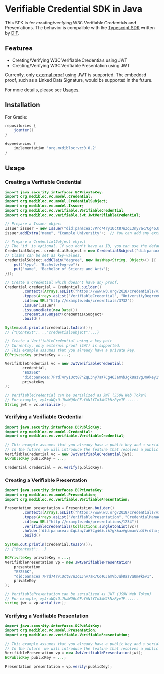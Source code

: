 # Verifiable Credential SDK in Java 

This SDK is for creating/verifying W3C Verifiable Credentials and Presentations.
The behavior is compatible with the [Typescript SDK](https://github.com/decentralized-identity/did-jwt-vc) written by [DIF](https://identity.foundation).

## Features

- Creating/Verifying W3C Verifiable Credentials using JWT
- Creating/Verifying W3C Verifiable Presentation using JWT

Currently, only [external proof](https://www.w3.org/TR/vc-data-model/#proofs-signatures) using JWT is supported.
The embedded proof, such as a Linked Data Signature, would be supported in the future.

For more details, please see [Usages](#usage).

## Installation

For Gradle:
```gradle
repositories {
    jcenter()
}

dependencies {
    implementation 'org.medibloc:vc:0.0.2'
}
```

## Usage

### Creating a Verifiable Credential

```java
import java.security.interfaces.ECPrivateKey;
import org.medibloc.vc.model.Credential;
import org.medibloc.vc.model.CredentialSubject;
import org.medibloc.vc.model.Issuer;
import org.medibloc.vc.verifiable.VerifiableCredential;
import org.medibloc.vc.verifiable.jwt.JwtVerifiableCredential;

// Prepare a Issuer object
Issuer issuer = new Issuer("did:panacea:7Prd74ry1Uct87nZqL3ny7aR7Cg46JamVbJgk8azVgUm");
issuer.addExtra("name", "Example University");  // You can add any extra info

// Prepare a CredentialSubject object
// The 'id' is optional. If you don't have an ID, you can use the default constructor.
CredentialSubject credentialSubject = new CredentialSubject("did:panacea:7aR7Cg46JamVbJgk8azVgUm7Prd74ry1Uct87nZqL3ny");
// Claims can be set as key-values.
credentialSubject.addClaim("degree", new HashMap<String, Object>() {{
    put("type", "BachelorDegree");
    put("name", "Bachelor of Science and Arts");
}});

// Create a Credential which doesn't have any proof.
Credential credential = Credential.builder()
        .contexts(Arrays.asList("https://www.w3.org/2018/credentials/v1", "https://www.w3.org/2018/credentials/examples/v1"))
        .types(Arrays.asList("VerifiableCredential", "UniversityDegreeCredential"))
        .id(new URL("http://example.edu/credentials/3732"))
        .issuer(issuer)
        .issuanceDate(new Date())
        .credentialSubject(credentialSubject)
        .build();

System.out.println(credential.toJson());
// {"@context":...,"credentialSubject":...}

// Create a VerifiableCredential using a key pair
// Currently, only external proof (JWT) is supported.
// This example assumes that you already have a private key.
ECPrivateKey privateKey = ...;

VerifiableCredential vc = new JwtVerifiableCredential(
        credential,
        "ES256K",
        "did:panacea:7Prd74ry1Uct87nZqL3ny7aR7Cg46JamVbJgk8azVgUm#key1",
        privateKey
);

// VerifiableCredential can be serialized as JWT (JSON Web Token)
// For example, eyJraWQiOiJkaWQ6cGFuYWNlYTo3UHJkNzRyeTF......
String jwt = vc.serialize();
```

### Verifying a Verifiable Credential

```java
import java.security.interfaces.ECPublicKey;
import org.medibloc.vc.model.Credential;
import org.medibloc.vc.verifiable.VerifiableCredential;

// This example assumes that you already have a public key and a serialized VerifiableCredential (JWT).
// In the future, we will introduce the feature that resolves a public key from a DID document.
VerifiableCredential vc = new JwtVerifiableCredential(jwt);
ECPublicKey publicKey = ...;

Credential credential = vc.verify(publicKey);
```

### Creating a Verifiable Presentation

```java
import java.security.interfaces.ECPrivateKey;
import org.medibloc.vc.model.Presentation;
import org.medibloc.vc.verifiable.VerifiablePresentation;

Presentation presentation = Presentation.builder()
        .contexts(Arrays.asList("https://www.w3.org/2018/credentials/v1", "https://www.w3.org/2018/credentials/examples/v1"))
        .types(Arrays.asList("VerifiablePresentation", "CredentialManagerPresentation"))
        .id(new URL("http://example.edu/presentations/1234"))
        .verifiableCredentials(Collections.singletonList(vc))
        .holder("did:panacea:nZqL3ny7aR7Cg46Jct87gk8azVgUmamVbJ7Prd74ry1U")
        .build();

System.out.println(credential.toJson());
// {"@context":...}
    
ECPrivateKey privateKey = ...;
VerifiablePresentation vp = new JwtVerifiablePresentation(
    presentation,
    "ES256K",
    "did:panacea:7Prd74ry1Uct87nZqL3ny7aR7Cg46JamVbJgk8azVgUm#key1",
    privateKey
);

// VerifiablePresentation can be serialized as JWT (JSON Web Token)
// For example, eyJraWQiOiJkaWQ6cGFuYWNlYTo3UHJkNzRyeTF......
String jwt = vp.serialize();
```

### Verifying a Verifiable Presentation

```java
import java.security.interfaces.ECPublicKey;
import org.medibloc.vc.model.Presentation;
import org.medibloc.vc.verifiable.VerifiablePresentation;

// This example assumes that you already have a public key and a serialized VerifiablePresentation (JWT).
// In the future, we will introduce the feature that resolves a public key from a DID document.
VerifiablePresentation vp = new JwtVerifiablePresentation(jwt);
ECPublicKey publicKey = ...;

Presentation presentation = vp.verify(publicKey);
```
